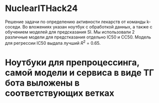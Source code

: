 # NuclearITHack24
Решение задачи по определению активности лекарств от команды k-соседи. 
Во вложениях указан ноутбук с обработкой данных, а также с обучением моделей для предсказания SI. Мы использовали 2 различные модели для предстказания отдельно IC50 и CC50. 
Модель для регрессии IC50 выдала лучший $R^{2}$ = 0.65.
# Ноутбуки для препроцессинга, самой модели и сервиса в виде ТГ бота выложены в соответствующих ветках
